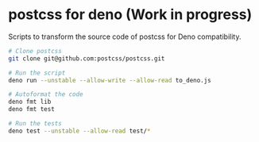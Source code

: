 # postcss for deno (Work in progress)

Scripts to transform the source code of postcss for Deno compatibility.

```sh
# Clone postcss
git clone git@github.com:postcss/postcss.git

# Run the script
deno run --unstable --allow-write --allow-read to_deno.js 

# Autoformat the code
deno fmt lib
deno fmt test

# Run the tests
deno test --unstable --allow-read test/*
```